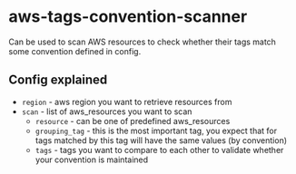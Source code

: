 # aws-tags-convention-scanner
Can be used to scan AWS resources to check whether their tags match some convention defined in config.

## Config explained

 - `region` - aws region you want to retrieve resources from
 - `scan` - list of aws_resources you want to scan
    - `resource` - can be one of predefined aws_resources
    - `grouping_tag` - this is the most important tag, you expect that for tags matched by this tag will have the same values (by convention)
    - `tags` - tags you want to compare to each other to validate whether your convention is maintained

